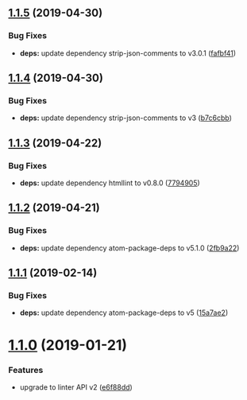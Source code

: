 ## [1.1.5](https://github.com/AtomLinter/linter-htmllint/compare/v1.1.4...v1.1.5) (2019-04-30)


### Bug Fixes

* **deps:** update dependency strip-json-comments to v3.0.1 ([fafbf41](https://github.com/AtomLinter/linter-htmllint/commit/fafbf41))

## [1.1.4](https://github.com/AtomLinter/linter-htmllint/compare/v1.1.3...v1.1.4) (2019-04-30)


### Bug Fixes

* **deps:** update dependency strip-json-comments to v3 ([b7c6cbb](https://github.com/AtomLinter/linter-htmllint/commit/b7c6cbb))

## [1.1.3](https://github.com/AtomLinter/linter-htmllint/compare/v1.1.2...v1.1.3) (2019-04-22)


### Bug Fixes

* **deps:** update dependency htmllint to v0.8.0 ([7794905](https://github.com/AtomLinter/linter-htmllint/commit/7794905))

## [1.1.2](https://github.com/AtomLinter/linter-htmllint/compare/v1.1.1...v1.1.2) (2019-04-21)


### Bug Fixes

* **deps:** update dependency atom-package-deps to v5.1.0 ([2fb9a22](https://github.com/AtomLinter/linter-htmllint/commit/2fb9a22))

## [1.1.1](https://github.com/AtomLinter/linter-htmllint/compare/v1.1.0...v1.1.1) (2019-02-14)


### Bug Fixes

* **deps:** update dependency atom-package-deps to v5 ([15a7ae2](https://github.com/AtomLinter/linter-htmllint/commit/15a7ae2))

# [1.1.0](https://github.com/AtomLinter/linter-htmllint/compare/v1.0.1...v1.1.0) (2019-01-21)


### Features

* upgrade to linter API v2 ([e6f88dd](https://github.com/AtomLinter/linter-htmllint/commit/e6f88dd))
